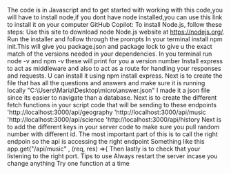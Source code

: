 The code is in Javascript and to get started with working with this code,you will have to install node,if you dont have node installed,you can use this link 
to install it on your computer GitHub Copilot: To install Node.js, follow these steps:
Use this site to download node Node.js website at https://nodejs.org/.
Run the installer and follow through the prompts
In your terminal install npm init.This will give you package.json and package lock to give u the exact match of the versions needed in your dependencies.
In you terminal run node -v and npm -v these will print for you a version number
Install express to act as middleware and also to act as a route for handling your responses and requests.
U can install it using npm install express.
Next is to create the file that has all the questions and answers and make sure it is running locally "C:\Users\Maria\Desktop\micro\answer.json"
I made it a json file since its easier to navigate than a database.
Next is to create the different fetch functions in your script code that will be sending to these endpoints 
'http://localhost:3000/api/geography
'http://localhost:3000/api/music
'http://localhost:3000/api/science
'http://localhost:3000/api/history
Next is to add the different keys in your server code to make sure you pull random number with different id.
The most important part of this is to call the right endpoin so the api is accessing the right endpoint
Something like this 
app.get("/api/music" , (req, res) =>{
Then lastly is to check that your listening to the right port.
Tips to use
Always restart the server incase you change anything
Try one function at a time

